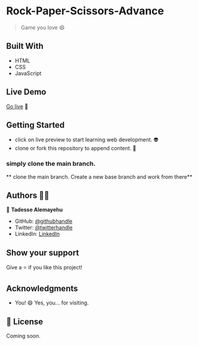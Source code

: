 # Rock-Paper-Scissors-Advance

> Game you love 😄


## Built With

- HTML
- CSS 
- JavaScript

## Live Demo

[Go live](https://tadesse-alemayehu.github.io/Rock-Paper-Scissors-Advance/) 🙂


## Getting Started

- click on live preview to start learning web development. 👽
- clone or fork this repository to append content. 👏

### simply clone the main branch.
** clone the main branch. Create a new base branch and work from there**

## Authors 👱‍♂️

👤 **Tadesse Alemayehu**

- GitHub: [@githubhandle](https://github.com/Tadesse-Alemayehu) 
- Twitter: [@twitterhandle](https://twitter.com/TadesseWebDev)
- LinkedIn: [LinkedIn](https://www.linkedin.com/in/tadesse-alemayehu-60141a221/)

## Show your support

Give a ⭐️ if you like this project!
## Acknowledgments
- You! 😄 Yes, you... for visiting.

## 📝 License

Coming soon.
